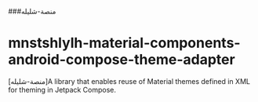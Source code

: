 ###منصة-شليله 
# mnstshlylh-material-components-android-compose-theme-adapter
[منصة-شليله]A library that enables reuse of Material themes defined in XML for theming in Jetpack Compose.
